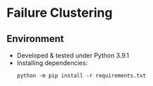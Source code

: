 # Failure Clustering

## Environment
- Developed & tested under Python 3.9.1
- Installing dependencies:
    ```shell
    python -m pip install -r requirements.txt
    ```